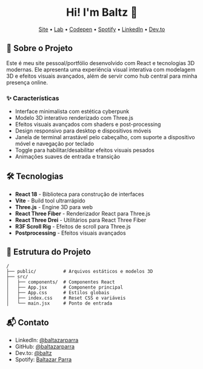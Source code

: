 <h1 align="center">Hi! I'm Baltz 🤙</h1>

<p align="center">
  <a href="https://baltazarparra.github.io/">Site</a> •
  <a href="https://codesandbox.io/u/baltazarparra">Lab</a> •
  <a href="https://codepen.io/baltazarparra">Codepen</a> •
  <a href="https://open.spotify.com/artist/5lgem0AFESB7PQ4GRg67CX">Spotify</a> •
  <a href="https://www.linkedin.com/in/baltazarparra/">LinkedIn</a> •
  <a href="https://dev.to/baltz">Dev.to</a>
</p>

## 🚀 Sobre o Projeto

Este é meu site pessoal/portfólio desenvolvido com React e tecnologias 3D modernas. Ele apresenta uma experiência visual interativa com modelagem 3D e efeitos visuais avançados, além de servir como hub central para minha presença online.

### ✨ Características

- Interface minimalista com estética cyberpunk
- Modelo 3D interativo renderizado com Three.js
- Efeitos visuais avançados com shaders e post-processing
- Design responsivo para desktop e dispositivos móveis
- Janela de terminal arrastável pelo cabeçalho, com suporte a dispositivo móvel e navegação por teclado
- Toggle para habilitar/desabilitar efeitos visuais pesados
- Animações suaves de entrada e transição

## 🛠️ Tecnologias

- **React 18** - Biblioteca para construção de interfaces
- **Vite** - Build tool ultrarrápido
- **Three.js** - Engine 3D para web
- **React Three Fiber** - Renderizador React para Three.js
- **React Three Drei** - Utilitários para React Three Fiber
- **R3F Scroll Rig** - Efeitos de scroll para Three.js
- **Postprocessing** - Efeitos visuais avançados

## 🔨 Estrutura do Projeto

```
/
├── public/          # Arquivos estáticos e modelos 3D
├── src/
│   ├── components/  # Componentes React
│   ├── App.jsx      # Componente principal
│   ├── App.css      # Estilos globais
│   ├── index.css    # Reset CSS e variáveis
│   └── main.jsx     # Ponto de entrada
```
## 📬 Contato

- LinkedIn: [@baltazarparra](https://www.linkedin.com/in/baltazarparra/)
- GitHub: [@baltazarparra](https://github.com/baltazarparra)
- Dev.to: [@baltz](https://dev.to/baltz)
- Spotify: [Baltazar Parra](https://open.spotify.com/artist/5lgem0AFESB7PQ4GRg67CX)
